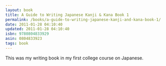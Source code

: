 ```yaml
---
layout: book
title: A Guide to Writing Japanese Kanji & Kana Book 1
permalink: /books/a-guide-to-writing-japanese-kanji-and-kana-book-1/
date: 2011-01-28 04:10:40
updated: 2011-01-28 04:10:40
isbn: 9780804833929
asin: 0804833923
tags: book
---
```

This was my writing book in my first college course on Japanese.

